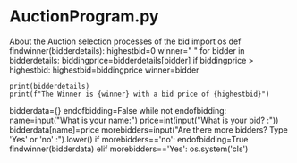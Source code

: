 # AuctionProgram.py
About the Auction selection processes of the  bid
import os
def findwinner(bidderdetails):
    highestbid=0
    winner=" "
    for bidder in bidderdetails:
        biddingprice=bidderdetails[bidder]
        if biddingprice > highestbid:
            highestbid=biddingprice
            winner=bidder
            
    print(bidderdetails)        
    print(f"The Winner is {winner} with a bid price of {highestbid}")
            
bidderdata={}
endofbidding=False
while not endofbidding:
    name=input("What is your name:")
    price=int(input("What is your bid? :"))
    bidderdata[name]=price
    morebidders=input("Are there more bidders? Type 'Yes' or 'no' :").lower()
    if morebidders=='no':
        endofbidding=True
        findwinner(bidderdata)
    elif morebidders=='Yes':
        os.system('cls')
